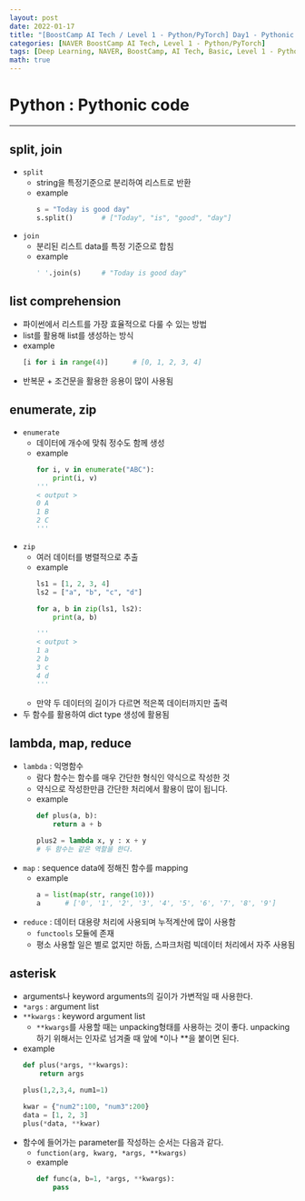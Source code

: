 ```yaml
---
layout: post
date: 2022-01-17
title: "[BoostCamp AI Tech / Level 1 - Python/PyTorch] Day1 - Pythonic code"
categories: [NAVER BoostCamp AI Tech, Level 1 - Python/PyTorch]
tags: [Deep Learning, NAVER, BoostCamp, AI Tech, Basic, Level 1 - Python/PyTorch]
math: true
---
```


# Python : Pythonic code

---

## split, join
- `split` 
    - string을 특정기준으로 분리하여 리스트로 반환
    - example
        ```python
        s = "Today is good day"
        s.split()       # ["Today", "is", "good", "day"]
        ```
- `join`
    - 분리된 리스트 data를 특정 기준으로 합침
    - example
        ```python
        ' '.join(s)     # "Today is good day"
        ```

## list comprehension
- 파이썬에서 리스트를 가장 효율적으로 다룰 수 있는 방법
- list를 활용해 list를 생성하는 방식
- example
    ```python
    [i for i in range(4)]      # [0, 1, 2, 3, 4]
    ```
- 반복문 + 조건문을 활용한 응용이 많이 사용됨

## enumerate, zip
- `enumerate`
    - 데이터에 개수에 맞춰 정수도 함께 생성
    - example
        ```python
        for i, v in enumerate("ABC"):
            print(i, v)
        '''
        < output >
        0 A
        1 B
        2 C
        '''
        ```
- `zip`
    - 여러 데이터를 병렬적으로 추출
    - example
        ```python
        ls1 = [1, 2, 3, 4]
        ls2 = ["a", "b", "c", "d"]

        for a, b in zip(ls1, ls2):
            print(a, b)

        '''
        < output >
        1 a
        2 b
        3 c
        4 d
        '''
        ```
    - 만약 두 데이터의 길이가 다르면 적은쪽 데이터까지만 출력
- 두 함수를 활용하여 dict type 생성에 활용됨

## lambda, map, reduce
- `lambda` : 익명함수
    - 람다 함수는 함수를 매우 간단한 형식인 약식으로 작성한 것
    - 약식으로 작성한만큼 간단한 처리에서 활용이 많이 됩니다.
    - example
        ```python
        def plus(a, b):
            return a + b
        
        plus2 = lambda x, y : x + y
        # 두 함수는 같은 역할을 한다.
        ```
- `map` : sequence data에 정해진 함수를 mapping
    - example
        ```python
        a = list(map(str, range(10)))
        a      # ['0', '1', '2', '3', '4', '5', '6', '7', '8', '9']
        ```
- `reduce` : 데이터 대용량 처리에 사용되며 누적계산에 많이 사용함
    - `functools` 모듈에 존재
    - 평소 사용할 일은 별로 없지만 하둡, 스파크처럼 빅데이터 처리에서 자주 사용됨

## asterisk
- arguments나 keyword arguments의 길이가 가변적일 때 사용한다.
- `*args` : argument list
- `**kwargs` : keyword argument list
    - `**kwargs`를 사용할 때는 unpacking형태를 사용하는 것이 좋다. unpacking하기 위해서는 인자로 넘겨줄 때 앞에 *이나 **을 붙이면 된다.
- example
    ```python
    def plus(*args, **kwargs):
        return args
    
    plus(1,2,3,4, num1=1)
    
    kwar = {"num2":100, "num3":200}
    data = [1, 2, 3]
    plus(*data, **kwar)
    ```
- 함수에 들어가는 parameter를 작성하는 순서는 다음과 같다.
    - `function(arg, kwarg, *args, **kwargs)`
    - example
        ```python
        def func(a, b=1, *args, **kwargs):
            pass
        ```